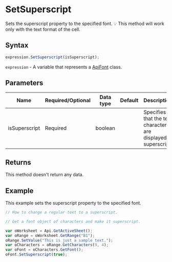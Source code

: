 # SetSuperscript

Sets the superscript property to the specified font.
💡 This method will work only with the text format of the cell.

## Syntax

```javascript
expression.SetSuperscript(isSuperscript);
```

`expression` - A variable that represents a [ApiFont](../ApiFont.md) class.

## Parameters

| **Name** | **Required/Optional** | **Data type** | **Default** | **Description** |
| ------------- | ------------- | ------------- | ------------- | ------------- |
| isSuperscript | Required | boolean |  | Specifies that the text characters are displayed superscript. |

## Returns

This method doesn't return any data.

## Example

This example sets the superscript property to the specified font.

```javascript editor-xlsx
// How to change a regular text to a superscript.

// Get a font object of characters and make it superscript.

var oWorksheet = Api.GetActiveSheet();
var oRange = oWorksheet.GetRange("B1");
oRange.SetValue("This is just a sample text.");
var oCharacters = oRange.GetCharacters(9, 4);
var oFont = oCharacters.GetFont();
oFont.SetSuperscript(true);
```
